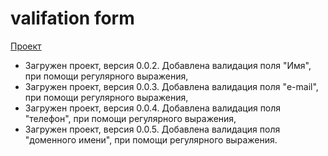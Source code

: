 # valifation form
[Проект](https://ablehope.github.io/validation-sprint-10/)

- Загружен проект, версия 0.0.2. Добавлена валидация поля "Имя", при помощи регулярного выражения,
- Загружен проект, версия 0.0.3. Добавлена валидация поля "e-mail", при помощи регулярного выражения,
- Загружен проект, версия 0.0.4. Добавлена валидация поля "телефон", при помощи регулярного выражения,
- Загружен проект, версия 0.0.5. Добавлена валидация поля "доменного имени", при помощи регулярного выражения.
